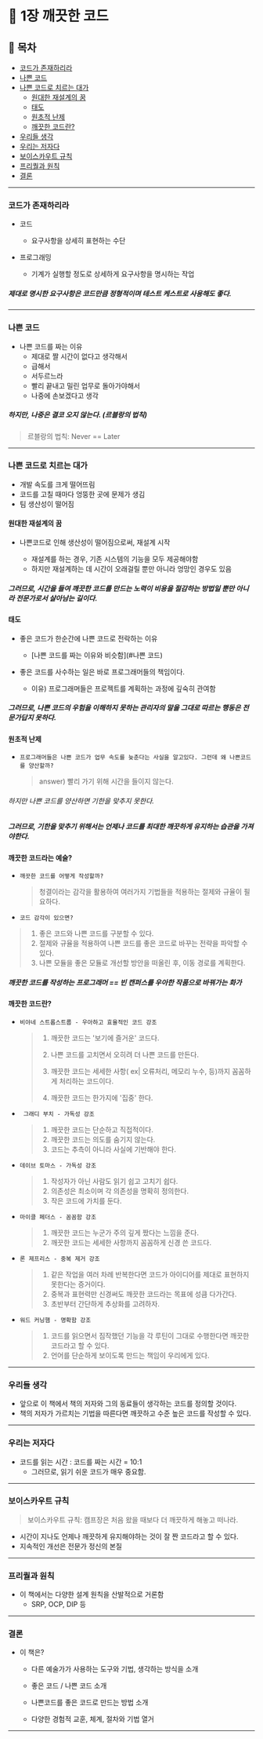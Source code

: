 # 📍 1장 깨끗한 코드

##  📝 목차

- [코드가 존재하리라](#코드가-존재하리라)
- [나쁜 코드](#나쁜-코드)
- [나쁜 코드로 치르는 대가](#나쁜-코드로-치르는-대가)
  - [원대한 재설계의 꿈](#원대한-재설계의-꿈)
  - [태도](#태도)
  - [원초적 난제](#원초적-난제)
  - [깨끗한 코드란?](#깨끗한-코드란?)
- [우리들 생각](#우리들-생각)
- [우리는 저자다](#우리는-저자다)
- [보이스카우트 규칙](#보이스카우트-규칙)
- [프리퀄과 원칙](#프리퀄과-원칙)
- [결론](#결론)



---------

### 코드가 존재하리라

- 코드

  - 요구사항을 상세히 표현하는 수단

- 프로그래밍

  - 기계가 실행할 정도로 상세하게 요구사항을 명시하는 작업

  

##### 제대로 명시한 요구사항은 코드만큼 정형적이며 테스트 케스트로 사용해도 좋다.



------

### 나쁜 코드

- 나쁜 코드를 짜는 이유
  - 제대로 짤 시간이 없다고 생각해서
  - 급해서
  - 서두르느라
  - 빨리 끝내고 밀린 업무로 돌아가야해서
  - 나중에 손보겠다고 생각

##### 하지만, 나중은 결코 오지 않는다. (르블랑의 법칙)

> 르블랑의 법칙: Never == Later



--------

### 나쁜 코드로 치르는 대가

- 개발 속도를 크게 떨어뜨림
- 코드를 고칠 때마다 엉뚱한 곳에 문제가 생김
- 팀 생산성이 떨어짐



#### 원대한 재설계의 꿈

- 나쁜코드로 인해 생산성이 떨어짐으로써, 재설계 시작

  - 재설계를 하는 경우, 기존 시스템의 기능을 모두 제공해야함
  - 하지만 재설계하는 데 시간이 오래걸릴 뿐만 아니라 엉망인 경우도 있음

  

##### 그러므로, 시간을 들여 깨끗한 코드를 만드는 노력이 비용을 절감하는 방법일 뿐만 아니라 전문가로서 살아남는 길이다.



#### 태도

- 좋은 코드가 한순간에 나쁜 코드로 전락하는 이유

  - [나쁜 코드를 짜는 이유와 비슷함](#나쁜 코드)

- 좋은 코드를 사수하는 일은 바로 프로그래머들의 책임이다.

  - 이유) 프로그래머들은 프로젝트를 계획하는 과정에 깊숙히 관여함

  

##### 그러므로, 나쁜 코드의 우험을 이해하지 못하는 관리자의 말을 그대로 따르는 행동은 전문가답지 못하다.



#### 원초적 난제

- `프로그래머들은 나쁜 코드가 업무 속도를 늦춘다는 사실을 알고있다. 그런데 왜 나쁜코드를 양산할까?`

  >  answer) 빨리 가기 위해 시간을 들이지 않는다. 



###### 하지만 나쁜 코드를 양산하면 기한을 맞추지 못한다.

##### 그러므로, 기한을 맞추기 위해서는 언제나 코드를 최대한 깨끗하게 유지하는 습관을 가져야한다.



#### 깨끗한 코드라는 예술?

- `깨끗한 코드를 어떻게 작성할까?`

  >  청결이라는 감각을 활용하여 여러가지 기법들을 적용하는 절제와 규율이 필요하다.



- `코드 감각이 있으면?`

> 1. 좋은 코드와 나쁜 코드를 구분할 수 있다.
> 2. 절제와 규율을 적용하여 나쁜 코드를 좋은 코드로 바꾸는 전략을 파악할 수 있다.
> 3. 나쁜 모듈을 좋은 모듈로 개선할 방안을 떠올린 후, 이동 경로를 계획한다.



##### 깨끗한 코드를 작성하는 프로그래머 == 빈 캔퍼스를 우아한 작품으로 바꿔가는 화가



#### 깨끗한 코드란?

- ` 비야네 스트롭스트룹 - 우아하고 효율적인 코드 강조 ` 

  > 1. 깨끗한 코드는 '보기에 즐거운' 코드다.
  >
  > 2. 나쁜 코드를 고치면서 오히려 더 나쁜 코드를 만든다.
  > 3. 깨끗한 코드는 세세한 사항( ex| 오류처리, 메모리 누수, 등)까지 꼼꼼하게 처리하는 코드이다.
  > 4. 깨끗한 코드는 한가지에 '집중' 한다.



- ` 그래디 부치 - 가독성 강조`

  > 1. 깨끗한 코드는 단순하고 직접적이다.
  > 2. 깨끗한 코드는 의도를 숨기지 않는다.
  > 3. 코드는 추측이 아니라 사실에 기반해야 한다.



- `데이브 토마스 - 가독성 강조` 

  > 1. 작성자가 아닌 사람도 읽기 쉽고 고치기 쉽다.
  > 2. 의존성은 최소이며 각 의존성을 명확히 정의한다.
  > 3. 작은 코드에 가치를 둔다.



- `마이클 페더스 - 꼼꼼함 강조 `

  > 1. 깨끗한 코드는 누군가 주의 깊게 짰다는 느낌을 준다.
  > 2. 깨끗한 코드는 세세한 사항까지 꼼꼼하게 신경 쓴 코드다. 



- `론 제프리스 - 중복 제거 강조 ` 

  > 1. 같은 작업을 여러 차례 반복한다면 코드가 아이디어를 제대로 표현하지 못한다는 증거이다.
  > 2. 중복과 표현력만 신경써도 깨끗한 코드라는 목표에 성큼 다가간다.
  > 3. 초반부터 간단하게 추상화를 고려하자.



- `워드 커닝햄 - 명확함 강조`

  > 1. 코드를 읽으면서 짐작했던 기능을 각 루틴이 그대로 수행한다면 깨끗한 코드라고 할 수 있다.
  > 2. 언어를 단순하게 보이도록 만드는 책임이 우리에게 있다.

  

---------

### 우리들 생각

- 앞으로 이 책에서 책의 저자와 그의 동료들이 생각하는 코드를 정의할 것이다.
- 책의 저자가 가르치는 기법을 따른다면 깨끗하고 수준 높은 코드를 작성할 수 있다.



--------

### 우리는 저자다

- 코드를 읽는 시간 : 코드를 짜는 시간 = 10:1
  - 그러므로, 읽기 쉬운 코드가 매우 중요함.



------

### 보이스카우트 규칙

> 보이스카우트  규칙: 캠프장은 처음 왔을 때보다 더 깨끗하게 해놓고 떠나라.

- 시간이 지나도 언제나 깨끗하게 유지해야하는 것이 잘 짠 코드라고 할 수 있다.
- 지속적인 개선은 전문가 정신의 본질



--------

### 프리퀄과 원칙

- 이 책에서는 다양한 설계 원칙을 산발적으로 거론함
  - SRP, OCP, DIP 등



-------

### 결론

- 이 책은?

  - 다른 예술가가 사용하는 도구와 기법, 생각하는 방식을 소개

  - 좋은 코드 / 나쁜 코드 소개

  - 나쁜코드를 좋은 코드로 만드는 방법 소개

  - 다양한 경험적 교훈, 체계, 절차와 기법 열거

    

-----

